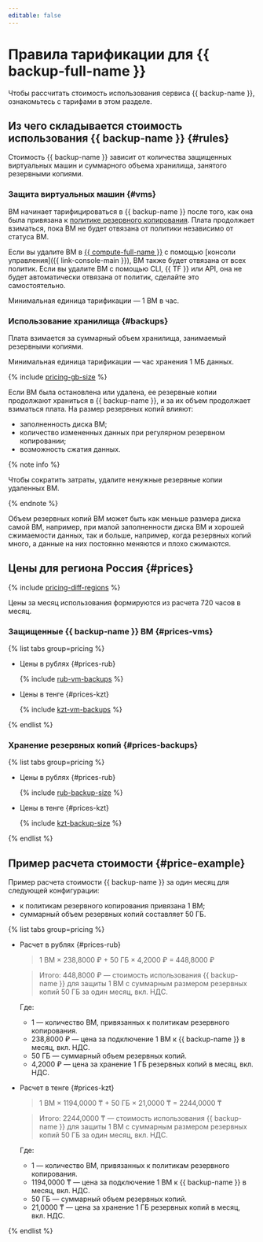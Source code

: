 ```yaml
---
editable: false
---
```


# Правила тарификации для {{ backup-full-name }}



Чтобы рассчитать стоимость использования сервиса {{ backup-name }}, ознакомьтесь с тарифами в этом разделе.

## Из чего складывается стоимость использования {{ backup-name }} {#rules}

Стоимость {{ backup-name }} зависит от количества защищенных виртуальных машин и суммарного объема хранилища, занятого резервными копиями.

### Защита виртуальных машин {#vms}

ВМ начинает тарифицироваться в {{ backup-name }} после того, как она была привязана к [политике резервного копирования](./concepts/policy.md). Плата продолжает взиматься, пока ВМ не будет отвязана от политики независимо от статуса ВМ. 

Если вы удалите ВМ в [{{ compute-full-name }}](../compute/) с помощью [консоли управления]({{ link-console-main }}), ВМ также будет отвязана от всех политик. Если вы удалите ВМ с помощью CLI, {{ TF }} или API, она не будет автоматически отвязана от политик, сделайте это самостоятельно.

Минимальная единица тарификации — 1 ВМ в час.

### Использование хранилища {#backups}

Плата взимается за суммарный объем хранилища, занимаемый резервными копиями.

Минимальная единица тарификации — час хранения 1 МБ данных.

{% include [pricing-gb-size](../_includes/pricing-gb-size.md) %}

Если ВМ была остановлена или удалена, ее резервные копии продолжают храниться в {{ backup-name }}, и за их объем продолжает взиматься плата. На размер резервных копий влияют:
* заполненность диска ВМ;
* количество измененных данных при регулярном резервном копировании;
* возможность сжатия данных.

{% note info %}

Чтобы сократить затраты, удалите ненужные резервные копии удаленных ВМ. 

{% endnote %}

Объем резервных копий ВМ может быть как меньше размера диска самой ВМ, например, при малой заполненности диска ВМ и хорошей сжимаемости данных, так и больше, например, когда резервных копий много, а данные на них постоянно меняются и плохо сжимаются.

## Цены для региона Россия {#prices}


{% include [pricing-diff-regions](../_includes/pricing-diff-regions.md) %}


Цены за месяц использования формируются из расчета 720 часов в месяц.

### Защищенные {{ backup-name }} ВМ {#prices-vms}


{% list tabs group=pricing %}

- Цены в рублях {#prices-rub}

  {% include [rub-vm-backups](../_pricing/backup/rub-vm-backups.md) %}

- Цены в тенге {#prices-kzt}

  {% include [kzt-vm-backups](../_pricing/backup/kzt-vm-backups.md) %}

{% endlist %}



### Хранение резервных копий {#prices-backups}


{% list tabs group=pricing %}

- Цены в рублях {#prices-rub}

  {% include [rub-backup-size](../_pricing/backup/rub-backup-size.md) %}

- Цены в тенге {#prices-kzt}

  {% include [kzt-backup-size](../_pricing/backup/kzt-backup-size.md) %}

{% endlist %}



## Пример расчета стоимости {#price-example}

Пример расчета стоимости {{ backup-name }} за один месяц для следующей конфигурации:
* к политикам резервного копирования привязана 1 ВМ; 
* суммарный объем резервных копий составляет 50 ГБ.


{% list tabs group=pricing %}

- Расчет в рублях {#prices-rub}

  > 1 ВМ × 238,8000 ₽ + 50 ГБ × 4,2000 ₽ = 448,8000 ₽

  > Итого: 448,8000 ₽ — стоимость использования {{ backup-name }} для защиты 1 ВМ с суммарным размером резервных копий 50 ГБ за один месяц, вкл. НДС.

  Где:
  * 1 — количество ВМ, привязанных к политикам резервного копирования.
  * 238,8000 ₽ — цена за подключение 1 ВМ к {{ backup-name }} в месяц, вкл. НДС.
  * 50 ГБ — суммарный объем резервных копий.
  * 4,2000 ₽ — цена за хранение 1 ГБ резервных копий в месяц, вкл. НДС.

- Расчет в тенге {#prices-kzt}

  > 1 ВМ × 1194,0000 ₸ + 50 ГБ × 21,0000 ₸ = 2244,0000 ₸

  > Итого: 2244,0000 ₸ — стоимость использования {{ backup-name }} для защиты 1 ВМ с суммарным размером резервных копий 50 ГБ за один месяц, вкл. НДС.

  Где:
  * 1 — количество ВМ, привязанных к политикам резервного копирования.
  * 1194,0000 ₸ — цена за подключение 1 ВМ к {{ backup-name }} в месяц, вкл. НДС.
  * 50 ГБ — суммарный объем резервных копий.
  * 21,0000 ₸ — цена за хранение 1 ГБ резервных копий в месяц, вкл. НДС.

{% endlist %}


